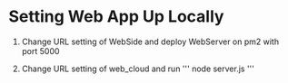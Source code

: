 # Setting Web App Up Locally

1. Change URL setting of WebSide and deploy WebServer on pm2 with port 5000

2. Change URL setting of web_cloud and run 
'''
node server.js
'''